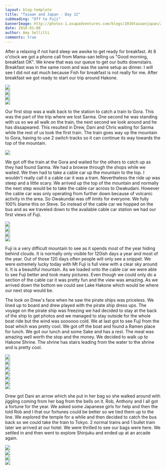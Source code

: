 ```yaml
---
layout: blog-template
title: "Taiwan and Japan - Day 12"
subHeading: "Off to Fuji"
bannerImage: http://photos-1.asapadventures.com/blogs/2016taiwanjapan/2016-01-08/IMG_3732.JPG_compressed.JPEG
date: 2016-01-08
author: Amy Sellitti
comments: true
---
```


After a relaxing if not hard sleep we awoke to get ready for breakfast. At 8 o'clock we got a phone call from Mama-san telling us "Good morning, breakfast OK". We knew that was our queue to get our butts downstairs. Breakfast was in the same room and was the same setup as dinner. I will see I did not eat much because Fish for breakfast is not really for me. After breakfast we got ready to start our trip around Hakone.

<div class="center-image"><img src="http://photos-1.asapadventures.com/blogs/2016taiwanjapan/2016-01-08/IMG_3709.JPG_compressed.JPEG" /></div>
<div class="center-image"><img src="http://photos-1.asapadventures.com/blogs/2016taiwanjapan/2016-01-08/20160108_095052.jpg_compressed.JPEG" /></div>
<div class="center-image"><img src="http://photos-1.asapadventures.com/blogs/2016taiwanjapan/2016-01-08/IMG_3710.JPG_compressed.JPEG" /></div>
<div class="center-image"><img src="http://photos-1.asapadventures.com/blogs/2016taiwanjapan/2016-01-08/IMG_3712.JPG_compressed.JPEG" /></div>

Our first stop was a walk back to the station to catch a train to Gora. This was the part of the trip where we lost Sarma. One second he was standing with us so we all walk on the train, the next second we look around and he has dissapeared. This resulted in Drew, Dani and Chris waiting for Sarma while the rest of us took the first train. The train goes way up the mountain to Gora, having to use 2 switch tracks so it can continue its way towards the top of the mountain.

<div class="center-image"><img src="http://photos-1.asapadventures.com/blogs/2016taiwanjapan/2016-01-08/IMG_3723.JPG_compressed.JPEG" /></div>

We got off the train at the Gora and waited for the others to catch up as they had found Sarma. We had a browse through the shops while we waited. We then had to take a cable car up the mountain to the top. I wouldn't really call it a cable car it was a tram. Nevertheless the ride up was steep and a little scary. We arrived up the top of the mountain and normally the next step would be to take the cable car across to Owakudani. However the cable car was only operating from further down because of volcanic activity in the area. So Owakundai was off limits for everyone. We fully 100% blame this on Steve. So instead of the cable car we hopped on the bus and as we traveled down to the available cable car station we had our first views of Fuji.

<div class="center-image"><img src="http://photos-1.asapadventures.com/blogs/2016taiwanjapan/2016-01-08/IMG_3729.JPG_compressed.JPEG" /></div>
<div class="center-image"><img src="http://photos-1.asapadventures.com/blogs/2016taiwanjapan/2016-01-08/IMG_3732.JPG_compressed.JPEG" /></div>
<div class="center-image"><img src="http://photos-1.asapadventures.com/blogs/2016taiwanjapan/2016-01-08/20160108_113824.jpg_compressed.JPEG" /></div>
<div class="center-image"><img src="http://photos-1.asapadventures.com/blogs/2016taiwanjapan/2016-01-08/DSC_5486.JPG_compressed.JPEG" /></div>

Fuji is a very difficult mountain to see as it spends most of the year hiding behind clouds. It is normally only visible for 120ish days a year and most of the year. Out of those 120 days often people will only see a snippet. We were extremely lucky today with Mt Fuji is full view with a clear sky around it. It is a beautiful mountain. As we loaded onto the cable car we were able to see Fuji better and took many pictures. Even though we could only do a section of the cable car it was pretty fun and the view was amazing. As we arrived down the bottom we could see Lake Hakone which would be where our next stop would be.

The look on Drew's face when he saw the pirate ships was priceless. We lined up to board and drew played with the pirate ship dress ups. The voyage on the pirate ship was freezing we had decided to stay at the back of the ship to get photos and we managed to stay outside for the whole boat ride but the wind was soooooo cold. We at last got to see Fuji from the boat which was pretty cool. We got off the boat and found a Ramen place for lunch. We got our lunch and some Sake and has a rest. The meal was amazing well worth the stop and the money. We decided to walk up to Hakone Shrine. The shrine has stairs leading from the water to the shrine and is pretty cool.

<div class="center-image"><img src="http://photos-1.asapadventures.com/blogs/2016taiwanjapan/2016-01-08/DSCN1573.JPG_compressed.JPEG" /></div>
<div class="center-image"><img src="http://photos-1.asapadventures.com/blogs/2016taiwanjapan/2016-01-08/IMG_3768.JPG_compressed.JPEG" /></div>
<div class="center-image"><img src="http://photos-1.asapadventures.com/blogs/2016taiwanjapan/2016-01-08/IMG_3779.JPG_compressed.JPEG" /></div>
<div class="center-image"><img src="http://photos-1.asapadventures.com/blogs/2016taiwanjapan/2016-01-08/IMG_3786.JPG_compressed.JPEG" /></div>
<div class="center-image"><img src="http://photos-1.asapadventures.com/blogs/2016taiwanjapan/2016-01-08/IMG_3790.JPG_compressed.JPEG" /></div>
<div class="center-image"><img src="http://photos-1.asapadventures.com/blogs/2016taiwanjapan/2016-01-08/IMG_3827.JPG_compressed.JPEG" /></div>
<div class="center-image"><img src="http://photos-1.asapadventures.com/blogs/2016taiwanjapan/2016-01-08/IMG_3854.JPG_compressed.JPEG" /></div>

Drew got Dani an arrow which she put in her bag so she walked around with jiggling coming from her bag from the bells on it. Rob, Anthony and I all got a fortune for the year. We asked some Japanese girls for help and then the told Rob and I that our fortunes could be better so we tied them up to the line. We explored the temple for a while and then decided to catch the bus back so we could take the train to Tokyo. 2 normal trains and 1 bullet train later we arrived at our hotel. We were thrilled to see our bags were here. We settled in and then went to explore Shinjuku and ended up at an arcade again.

<div class="center-image"><img src="http://photos-1.asapadventures.com/blogs/2016taiwanjapan/2016-01-08/IMG_9229.jpg_compressed.JPEG" /></div>
<div class="center-image"><img src="http://photos-1.asapadventures.com/blogs/2016taiwanjapan/2016-01-08/IMG_3877.JPG_compressed.JPEG" /></div>
<div class="center-image"><img src="http://photos-1.asapadventures.com/blogs/2016taiwanjapan/2016-01-08/IMG_3884.JPG_compressed.JPEG" /></div>
<div class="center-image"><img src="http://photos-1.asapadventures.com/blogs/2016taiwanjapan/2016-01-08/IMG_3886.JPG_compressed.JPEG" /></div>
